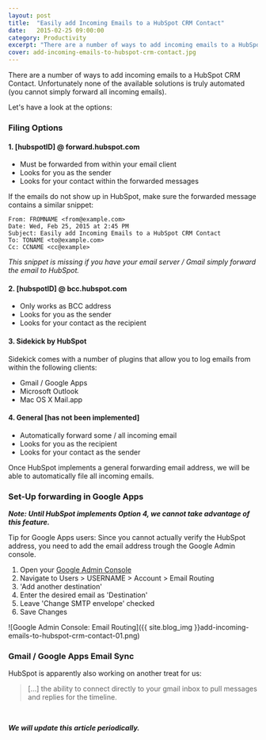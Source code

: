 ```yaml
---
layout: post
title:  "Easily add Incoming Emails to a HubSpot CRM Contact"
date:   2015-02-25 09:00:00
category: Productivity
excerpt: "There are a number of ways to add incoming emails to a HubSpot CRM Contact. Unfortunately none of the available solutions is truly automated."
cover: add-incoming-emails-to-hubspot-crm-contact.jpg
---
```


There are a number of ways to add incoming emails to a HubSpot CRM Contact. Unfortunately none of the available solutions is truly automated (you cannot simply forward all incoming emails).

Let's have a look at the options:

### Filing Options

#### 1. [hubspotID] @ forward.hubspot.com

- Must be forwarded from within your email client
- Looks for you as the sender
- Looks for your contact within the forwarded messages

If the emails do not show up in HubSpot, make sure the forwarded message contains a similar snippet:


```---------- Forwarded message ----------
From: FROMNAME <from@example.com>
Date: Wed, Feb 25, 2015 at 2:45 PM
Subject: Easily add Incoming Emails to a HubSpot CRM Contact
To: TONAME <to@example.com>
Cc: CCNAME <cc@example>
```

_This snippet is missing if you have your email server / Gmail simply forward the email to HubSpot._

#### 2. [hubspotID] @ bcc.hubspot.com

- Only works as BCC address
- Looks for you as the sender
- Looks for your contact as the recipient

#### 3. Sidekick by HubSpot

Sidekick comes with a number of plugins that allow you to log emails from within the following clients:

- Gmail / Google Apps
- Microsoft Outlook
- Mac OS X Mail.app

#### 4. General [has not been implemented]

- Automatically forward some / all incoming email
- Looks for you as the recipient
- Looks for your contact as the sender

Once HubSpot implements a general forwarding email address, we will be able to automatically file all incoming emails.

### Set-Up forwarding in Google Apps

***Note: Until HubSpot implements Option 4, we cannot take advantage of this feature.***

Tip for Google Apps users: Since you cannot actually verify the HubSpot address, you need to add the email address trough the Google Admin console.

1. Open your [Google Admin Console][google-admin]
2. Navigate to Users > USERNAME > Account > Email Routing
3. 'Add another destination'
4. Enter the desired email as 'Destination'
5. Leave 'Change SMTP envelope' checked
6. Save Changes

![Google Admin Console: Email Routing]({{ site.blog_img }}add-incoming-emails-to-hubspot-crm-contact-01.png)

### Gmail / Google Apps Email Sync

HubSpot is apparently also working on another treat for us:

> [...] the ability to connect directly to your gmail inbox to pull messages and replies for the timeline.

<br>

***We will update this article periodically.***

[google-admin]: http://admin.google.com
